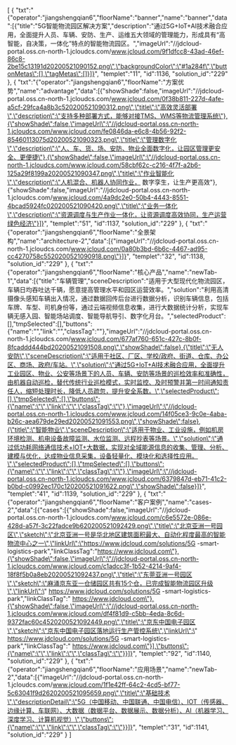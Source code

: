 [
	{
		"txt":"{\"operator\":\"jiangshengqian6\",\"floorName\":\"banner\",\"name\":\"banner\",\"data\":[{\"title\":\"5G智能物流园区解决方案\",\"description\":\"通过5G+IoT+AI技术融合应用，全面提升人员、车辆、安防、生产、运维五大领域的管理能力，形成具有“高智能，自决策，一体化”特点的智能物流园区。\",\"imageUrl\":\"//jdcloud-portal.oss.cn-north-1.jcloudcs.com/www.jcloud.com/9f1dfcc8-43ad-46ef-86c8-2be15c13191d20200521090152.png\",\"backgroundColor\":\"#1a284f\",\"buttonMetas\":[],\"tagMetas\":[]}]}",
		"templet":"11",
		"id":1136,
		"solution_id":"229"
	},
	{
		"txt":"{\"operator\":\"jiangshengqian6\",\"floorName\":\"方案优势\",\"name\":\"advantage\",\"data\":[{\"showShade\":false,\"imageUrl\":\"//jdcloud-portal.oss.cn-north-1.jcloudcs.com/www.jcloud.com/0f38b811-227d-4afe-a5cf-29fca4a8b3c520200521090312.png\",\"title\":\"高效灵活部署\",\"description\":\"支持多种部署方式，能够对接TMS、WMS等物流管理系统\"},{\"showShade\":false,\"imageUrl\":\"//jdcloud-portal.oss.cn-north-1.jcloudcs.com/www.jcloud.com/fe0846da-e6c8-4b56-92f2-85460113075d20200521090323.png\",\"title\":\"管理数字化\",\"description\":\"人、车、货、场、安防、物业全面数字化，让园区管理更安全、更便捷\"},{\"showShade\":false,\"imageUrl\":\"//jdcloud-portal.oss.cn-north-1.jcloudcs.com/www.jcloud.com/58cbf62c-c216-4f7f-a2b6-125a29f8199a20200521090347.png\",\"title\":\"作业智能化\",\"description\":\"人机混合、机器人协同作业， 数字孪生，让生产更高效\"},{\"showShade\":false,\"imageUrl\":\"//jdcloud-portal.oss.cn-north-1.jcloudcs.com/www.jcloud.com/4a9dc2e0-50b4-4443-8551-4bcad5924fc020200521090420.png\",\"title\":\"业务一体化\",\"description\":\"资源调度与生产作业一体化，让资源调度高效协同，生产运营绿色经济\"}]}",
		"templet":"51",
		"id":1137,
		"solution_id":"229"
	},
	{
		"txt":"{\"operator\":\"jiangshengqian6\",\"floorName\":\"全景架构\",\"name\":\"architecture-2\",\"data\":[{\"imageUrl\":\"//jdcloud-portal.oss.cn-north-1.jcloudcs.com/www.jcloud.com/0a80b3bd-6b6c-4467-ad95-cc4270758c5520200521090918.png\"}]}",
		"templet":"32",
		"id":1138,
		"solution_id":"229"
	},
	{
		"txt":"{\"operator\":\"jiangshengqian6\",\"floorName\":\"核心产品\",\"name\":\"newTab-1\",\"data\":[{\"title\":\"车辆管理\",\"sceneDescription\":\"适用于大型现代化物流园区，车辆日均吞吐达千辆，愿意提高管理水平和园区运营效率。\",\"solution\":\"利用高清摄像头感知车辆出入情况，通过数据回传后台进行数据分析，识别车辆信息，包括车牌、车型、司机身份等，通过云端视频信息收集，进行大数据统计分析，实现车辆无感入园、智能场站调度、智能导航导引、数字化月台。\",\"selectedProduct\":[],\"tmpSelected\":[],\"buttons\":{\"name\":\"\",\"link\":\"\",\"classTag\":\"\"},\"imageUrl\":\"//jdcloud-portal.oss.cn-north-1.jcloudcs.com/www.jcloud.com/677af760-651c-427c-8b0f-8fcaddd444bd20200521091508.png\",\"showShade\":false},{\"title\":\"无人安防\",\"sceneDescription\":\"适用于社区、厂区、学校/政府、街道、仓库、办公区、商场、政府/车站。\",\"solution\":\"通过5G+IoT+AI技术融合应用，全面提升工业园区、物业、公安等场景下的人员、车辆、安防等场景的巡检效率和准确性，由机器自动巡检，替代传统行业巡检模式，实时监控、及时预警并第一时间通知责任人，缩短处理时长，降低人员疏忽，提升安全系数。\",\"selectedProduct\":[],\"tmpSelected\":[],\"buttons\":{\"name\":\"\",\"link\":\"\",\"classTag\":\"\"},\"imageUrl\":\"//jdcloud-portal.oss.cn-north-1.jcloudcs.com/www.jcloud.com/14f05ce3-9c0e-4aba-b26c-aea679de29ed20200521091553.png\",\"showShade\":false},{\"title\":\"智能物业\",\"sceneDescription\":\"适用于物业、工业设施，例如机房环境检测、机电设备故障监测、水位监测、远程抄表等场景。\",\"solution\":\"通过低功耗网络通信技术+IOT+大数据，实现对全域能源信息的收集、管理、分析、建模与优化，达成物业信息采集，设备轻量化、模块化和选择性应用。\",\"selectedProduct\":[],\"tmpSelected\":[],\"buttons\":{\"name\":\"\",\"link\":\"\",\"classTag\":\"\"},\"imageUrl\":\"//jdcloud-portal.oss.cn-north-1.jcloudcs.com/www.jcloud.com/6379847d-eb71-41c2-b0bd-c0992ec170c120200521091622.png\",\"showShade\":false}]}",
		"templet":"41",
		"id":1139,
		"solution_id":"229"
	},
	{
		"txt":"{\"operator\":\"jiangshengqian6\",\"floorName\":\"客户案例\",\"name\":\"cases-2\",\"data\":[{\"cases\":[{\"showShade\":false,\"imageUrl\":\"//jdcloud-portal.oss.cn-north-1.jcloudcs.com/www.jcloud.com/c6e5572e-086e-428d-a57f-3c22fadce9b620200521092429.png\",\"title\":\"北京亚洲一号园区\",\"sketch\":\"北京亚洲一号是华北地区建筑面积最大、自动化程度最高的智能物流中心之一\",\"linkUrl\":\"https://www.jdcloud.com/solutions/5G -smart-logistics-park\",\"linkClassTag\":\"https://www.jdcloud.com\"},{\"showShade\":false,\"imageUrl\":\"//jdcloud-portal.oss.cn-north-1.jcloudcs.com/www.jcloud.com/c1adcc3f-1b52-4214-9af4-18f8f5b0a8eb20200521092437.png\",\"title\":\"东莞亚洲一号园区\",\"sketch\":\"麻涌京东亚一仓储园区共有15个仓，已完成智能物流园区升级\",\"linkUrl\":\"    https://www.jdcloud.com/solutions/5G -smart-logistics-park\",\"linkClassTag\":\"  https://www.jdcloud.com\"},{\"showShade\":false,\"imageUrl\":\"//jdcloud-portal.oss.cn-north-1.jcloudcs.com/www.jcloud.com/df4f81d9-c5bb-4eda-8c6d-9372fac60c4520200521092449.png\",\"title\":\"京东中国电子园区\",\"sketch\":\"京东中国电子园区落地运行生产管控系统\",\"linkUrl\":\" https://www.jdcloud.com/solutions/5G -smart-logistics-park\",\"linkClassTag\":\"  https://www.jdcloud.com\"}],\"buttons\":{\"name\":\"\",\"link\":\"\",\"classTag\":\"\"}}]}",
		"templet":"92",
		"id":1140,
		"solution_id":"229"
	},
	{
		"txt":"{\"operator\":\"jiangshengqian6\",\"floorName\":\"应用场景\",\"name\":\"newTab-2\",\"data\":[{\"imageUrl\":\"//jdcloud-portal.oss.cn-north-1.jcloudcs.com/www.jcloud.com/1f1e42ff-64c2-4cd5-bf77-5c63041f9d2620200521095659.png\",\"title\":\"基础技术\",\"descriptionDetail\":\"5G（中国移动、中国联通、中国电信）、IOT（传感器、边缘计算、车联网）、大数据（数据平台、数据展示、数据分析）、AI（机器学习、深度学习、计算机视觉）\",\"buttons\":{\"name\":\"\",\"link\":\"\",\"classTag\":\"\"}}]}",
		"templet":"31",
		"id":1141,
		"solution_id":"229"
	}
]